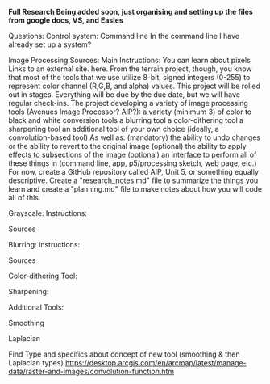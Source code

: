 **Full Research Being added soon, just organising and setting up the files from google docs, VS, and Easles**

Questions:
Control system: Command line
In the command line I have already set up a system?

Image Processing Sources:
Main Instructions:
You can learn about pixels
Links to an external site.
 here. From the terrain project, though, you know that most of the tools that we use utilize 8-bit, signed integers (0-255) to represent color channel (R,G,B, and alpha) values.
This project will be rolled out in stages. Everything will be due by the due date, but we will have regular check-ins. 
The project developing a variety of image processing tools (Avenues Image Processor? AIP?):
a variety (minimum 3) of color to black and white conversion tools
a blurring tool
a color-dithering tool
a sharpening tool
an additional tool of your own choice (ideally, a convolution-based tool)
As well as:
(mandatory) the ability to undo changes or the ability to revert to the original image 
(optional) the ability to apply effects to subsections of the image
(optional) an interface to perform all of these things in (command line, app, p5/processing sketch, web page, etc.)
For now, create a GitHub repository called AIP, Unit 5, or something equally descriptive. Create a "research_notes.md" file to summarize the things you learn and create a "planning.md" file to make notes about how you will code all of this. 


Grayscale: 
Instructions:



Sources






Blurring: 
Instructions:



Sources

Color-dithering Tool:




Sharpening:






Additional Tools:


Smoothing 


Laplacian





Find Type and specifics about concept of new tool (smoothing & then Laplacian types)
https://desktop.arcgis.com/en/arcmap/latest/manage-data/raster-and-images/convolution-function.htm 
